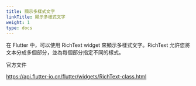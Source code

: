 ```yaml
---
title: 顯示多樣式文字
linkTitle: 顯示多樣式文字
weight: 1
type: docs
---
```



在 Flutter 中，可以使用 RichText widget 來顯示多樣式文字。RichText 允許您將文本分成多個部分，並為每個部分指定不同的樣式。

官方文件

https://api.flutter-io.cn/flutter/widgets/RichText-class.html
